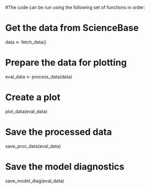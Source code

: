 #The code can be run using the following set of functions in order:

# Get the data from ScienceBase
data <- fetch_data()
# Prepare the data for plotting
eval_data <- process_data(data)
# Create a plot
plot_data(eval_data)
# Save the processed data
save_proc_data(eval_data)
# Save the model diagnostics
save_model_diag(eval_data)
